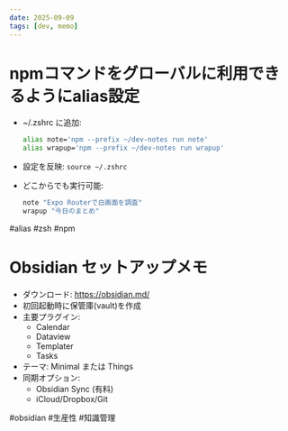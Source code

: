 ```yaml
---
date: 2025-09-09
tags: [dev, memo]
---
```

# npmコマンドをグローバルに利用できるようにalias設定

- ~/.zshrc に追加:
  ```bash
  alias note='npm --prefix ~/dev-notes run note'
  alias wrapup='npm --prefix ~/dev-notes run wrapup'
  ```

- 設定を反映: `source ~/.zshrc`

- どこからでも実行可能:
  ```bash
  note "Expo Routerで白画面を調査"
  wrapup "今日のまとめ"
  ```

#alias #zsh #npm

# Obsidian セットアップメモ

- ダウンロード: https://obsidian.md/
- 初回起動時に保管庫(vault)を作成
- 主要プラグイン:
  - Calendar
  - Dataview
  - Templater
  - Tasks
- テーマ: Minimal または Things
- 同期オプション:
  - Obsidian Sync (有料)
  - iCloud/Dropbox/Git

#obsidian #生産性 #知識管理
